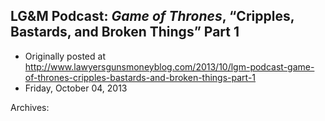 ## LG&amp;M Podcast: <em>Game of Thrones</em>, “Cripples, Bastards, and Broken Things” Part 1

 * Originally posted at http://www.lawyersgunsmoneyblog.com/2013/10/lgm-podcast-game-of-thrones-cripples-bastards-and-broken-things-part-1
 * Friday, October 04, 2013

Archives: